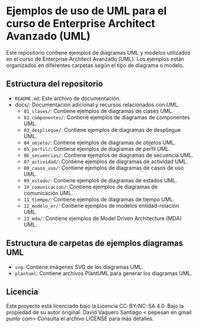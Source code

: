 # Ejemplos de uso de UML para el curso de Enterprise Architect Avanzado (UML)

Este repositorio contiene ejemplos de diagramas UML y modelos utilizados en el curso de Enterprise Architect Avanzado (UML). Los ejemplos están organizados en diferentes carpetas según el tipo de diagrama o modelo.
## Estructura del repositorio
- `README.md`: Este archivo de documentación.
- docs/: Documentación adicional y recursos relacionados con UML.
  - `01_clases/`: Contiene ejemplos de diagramas de clases UML.
  - `02_componentes/`: Contiene ejemplos de diagramas de componentes UML.
  - `03_despliegue/`: Contiene ejemplos de diagramas de despliegue UML.
  - `04_objeto/`: Contiene ejemplos de diagramas de objetos UML.
  - `05_perfil/`: Contiene ejemplos de diagramas de perfil UML.
  - `06_secuencias/`: Contiene ejemplos de diagramas de secuencia UML.
  - `07_actividad/`: Contiene ejemplos de diagramas de actividad UML.
  - `08_casos_uso/`: Contiene ejemplos de diagramas de casos de uso UML.
  - `09_estado/`: Contiene ejemplos de diagramas de estados UML.
  - `10_comunicacion/`: Contiene ejemplos de diagramas de comunicación UML.
  - `11_tiempo/`: Contiene ejemplos de diagramas de tiempo UML.
  - `12_modelo_er/`: Contiene ejemplos de modelos entidad-relación UML.
  - `13_mda/`: Contiene ejemplos de Model Driven Architecture (MDA) UML.
  
## Estructura de carpetas de ejemplos diagramas UML
- `svg`: Contiene imágenes SVG de los diagramas UML.
- `plantuml`: Contiene archivos PlantUML para generar los diagramas UML.
 
## Licencia
Este proyecto está licenciado bajo la Licencia CC-BY-NC-SA 4.0.
Bajo la propiedad de su autor original: David Vaquero Santiago < pepesan en gmail punto com>
Consulta el archivo LICENSE para más detalles.